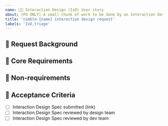 ```yaml
---
name: 🧑‍💼 Interaction Design (IxD) User story
about: (PO ONLY) A small chunk of work to be done by an Interaction Designer
title: 'nimble-{name} interaction design request'
labels: 'IxD,triage'
---
```


<!-- Ensure the title can be understood without the parent item's context, e.g. "nimble-datepicker interaction design request" rather than just "Interaction Design" -->

## 📌 Request Background

<!-- A short description of the request and requester. E.g. Who is the client and how do they expect to use the component? -->
<!-- Link to New Component issue -->

## 🎯 Core Requirements

<!-- Outline the essential requirements of the component. What does the user need to be able to do with the component? E.g. For a date picker… 

- User must to be able to specify a _specific date_ for use in filter query
- User should not be able to specify an invalid date
- User must be able to enter date with keyboard interaction alone
- … -->

## 🍆 Non-requirements

<!-- What ideas are out of scope for this component? E.g. For a date picker… 

- User does not need to pick the date from a calendar widget 
- … -->


## 🥅 Acceptance Criteria

- [ ] Interaction Design Spec submitted (link)
- [ ] Interaction Design Spec reviewed by design team
- [ ] Interaction Design Spec reviewed by dev team